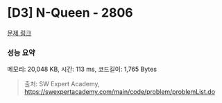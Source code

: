 # [D3] N-Queen - 2806 

[문제 링크](https://swexpertacademy.com/main/code/problem/problemDetail.do?contestProbId=AV7GKs06AU0DFAXB) 

### 성능 요약

메모리: 20,048 KB, 시간: 113 ms, 코드길이: 1,765 Bytes



> 출처: SW Expert Academy, https://swexpertacademy.com/main/code/problem/problemList.do